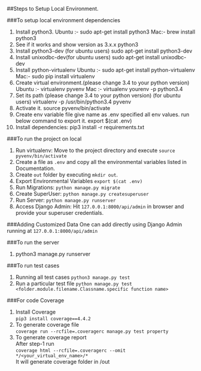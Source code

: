 ##Steps to Setup Local Environment.

###To setup local environment dependencies

1. Install python3.
   Ubuntu :- sudo apt-get install python3
   Mac:- brew install python3
2. See if it works and show version as 3.x.x
   python3
3. Install python3-dev (for ubuntu users)
   sudo apt-get install python3-dev
4. Install unixodbc-dev(for ubuntu users)
   sudo apt-get install unixodbc-dev
5. Install python-virtualenv
   Ubuntu :- sudo apt-get install python-virtualenv
   Mac:- sudo pip install virtualenv
6. Create virtual environment.(please change 3.4 to your python version)
   Ubuntu :- virtualenv pyvenv
   Mac :- virtualenv yourenv -p python3.4
7. Set its path (please change 3.4 to your python version) (for ubuntu users)
   virtualenv -p /usr/bin/python3.4 pyvenv
8. Activate it.
   source pyvenv/bin/activate
9. Create env variable file give name as .env specified all env values. run below command to export it.
   export $(cat .env)
10. Install dependencies:
    pip3 install -r requirements.txt

###To run the project on local

1. Run virtualenv:
   Move to the project directory and execute
   `source pyvenv/bin/activate`
2. Create a file as `.env` and copy all the environmental variables listed in Documentation.
3. Create `out` folder by executing `mkdir out`.
4. Export Environmental Variables
   `export $(cat .env)`
5. Run Migrations:
   `python manage.py migrate`
6. Create SuperUser:
   `python manage.py createsuperuser`
7. Run Server:
   `python manage.py runserver`
8. Access Django Admin:
   Hit `127.0.0.1:8000/api/admin` in browser and provide your superuser credentials.

###Adding Customized Data
One can add directly using Django Admin running at `127.0.0.1:8000/api/admin`

###To run the server

1. python3 manage.py runserver

###To run test cases

1. Running all test cases
   `python3 manage.py test`
2. Run a particular test file
   `python manage.py test <folder.module.filename.Classname.specific function name>`

###For code Coverage

1. Install Coverage <br>
   `pip3 install coverage==4.4.2`
2. To generate coverage file <br>
   `coverage run --rcfile=.coveragerc manage.py test property`
3. To generate coverage report <br>
   After step-1 run<br>
   `coverage html --rcfile=.coveragerc --omit */<your_virtual_env_name>/*`<br>
   It will generate coverage folder in /out
